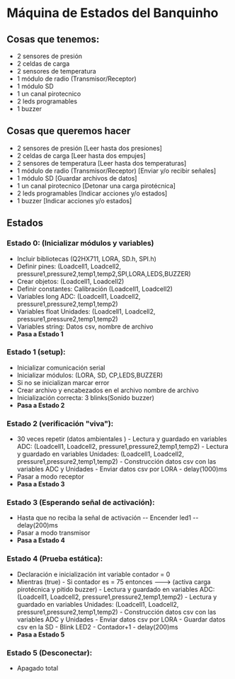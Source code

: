 # Máquina de Estados del Banquinho

## Cosas que tenemos:
- 2 sensores de presión
- 2 celdas de carga
- 2 sensores de temperatura 
- 1 módulo de radio (Transmisor/Receptor)
- 1 módulo SD
- 1 un canal pirotecnico 
- 2 leds programables 
- 1 buzzer 

## Cosas que queremos hacer
- 2 sensores de presión                    [Leer hasta dos presiones]
- 2 celdas de carga                        [Leer hasta dos empujes]
- 2 sensores de temperatura                [Leer hasta dos temperaturas]
- 1 módulo de radio (Transmisor/Receptor)  [Enviar y/o recibir señales]
- 1 módulo SD                              [Guardar archivos de datos]
- 1 un canal pirotecnico                   [Detonar una carga pirotécnica]
- 2 leds programables                      [Indicar acciones y/o estados]
- 1 buzzer                                 [Indicar acciones y/o estados]

## Estados
### Estado 0: (Inicializar módulos y variables)
- Incluir bibliotecas        (Q2HX711, LORA, SD.h, SPI.h)
- Definir pines:             (Loadcell1, Loadcell2, pressure1,pressure2,temp1,temp2,SPI,LORA,LEDS,BUZZER)
- Crear objetos:             (Loadcell1, Loadcell2)
- Definir constantes: Calibración (Loadcell1, Loadcell2)
- Variables long  ADC:       (Loadcell1, Loadcell2, pressure1,pressure2,temp1,temp2)
- Variables float Unidades:  (Loadcell1, Loadcell2, pressure1,pressure2,temp1,temp2)
- Variables string: Datos csv, nombre de archivo
- **Pasa a Estado 1**

### Estado 1 (setup): 
- Inicializar comunicación serial 
- Inicializar módulos: (LORA, SD, CP,LEDS,BUZZER)
- Si no se inicializan marcar error
- Crear archivo y encabezados en el archivo nombre de archivo
- Inicialización correcta: 3 blinks(Sonido buzzer)
- **Pasa a Estado 2**
 
### Estado 2 (verificación "viva"):

- 30 veces repetir (datos ambientales )
      - Lectura y guardado en variables ADC:       (Loadcell1, Loadcell2, pressure1,pressure2,temp1,temp2)
      - Lectura y guardado en variables Unidades:  (Loadcell1, Loadcell2, pressure1,pressure2,temp1,temp2)
      - Construcción datos csv con las variables ADC y Unidades
      - Enviar datos csv por LORA
      - delay(1000)ms
- Pasar a modo receptor
- **Pasa a Estado 3**

### Estado 3 (Esperando señal de activación):
- Hasta que no reciba la señal de activación
     -- Encender led1
     -- delay(200)ms
- Pasar a modo transmisor 
- **Pasa a Estado 4**

### Estado 4 (Prueba estática):
- Declaración e inicialización int variable contador = 0
- Mientras (true)
      - Si contador es = 75 entonces ---> (activa carga pirotécnica y pitido buzzer)
      - Lectura y guardado en variables ADC:       (Loadcell1, Loadcell2, pressure1,pressure2,temp1,temp2)
      - Lectura y guardado en variables Unidades:  (Loadcell1, Loadcell2, pressure1,pressure2,temp1,temp2)
      - Construcción datos csv con las variables ADC y Unidades
      - Enviar datos csv por LORA
      - Guardar datos csv en la SD
      - Blink LED2
      - Contador+1
      - delay(200)ms
- **Pasa a Estado 5**

### Estado 5 (Desconectar):
- Apagado total 



 
